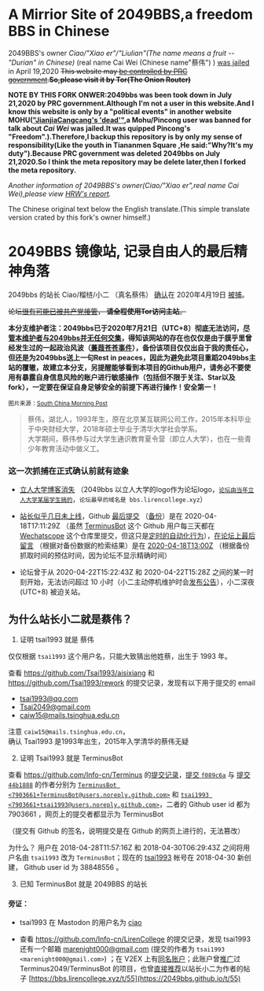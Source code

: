 # A Mirrior Site of 2049BBS,a freedom BBS in Chinese
2049BBS's owner *Ciao/"Xiao er"/"Liulian"(The name means a fruit -- "Durian" in Chinese)* (real name Cai Wei (Chinese name"蔡伟") ) [was jailed]((https://twitter.com/southern_idiot/status/1253970069756850179?)) in April 19,2020
~~This website may [be controlled by PRC government](https://2049bbs.github.io/t/4544).**So,please visit it by Tor(The Onion Router)**~~

**NOTE BY THIS FORK ONWER:2049bbs was been took down in July 21,2020 by PRC government.Although I'm not a user in this website.And I know this website is only by a "political events" in another website MOHU(["JianjiaCangcang's 'dead'"](https://archive.is/0YpMm),a Mohu/Pincong user was banned for talk about *Cai Wei* was jailed.It was quipped Pincong's "Freedom".).Therefore,I backup this repository is by only my sense of responsibility(Like the youth in Tiananmen Square ,He said:"Why?It's my duty").Because PRC government was deleted 2049bbs on July 21,2020.So I think the meta repository may be delete later,then I forked the meta repository.**

*Another information of 2049BBS's owner(Ciao/"Xiao er",real name Cai Wei),please view [HRW's report](https://www.hrw.org/news/2020/07/22/silenced-china-archivists).*

The Chinese original text below the English translate.(This simple translate version crated by this fork's owner himself.)

# 2049BBS 镜像站, 记录自由人的最后精神角落

2049bbs 的站长 Ciao/榴梿/小二 （真名蔡伟） [确认](https://www.scmp.com/news/china/politics/article/3081569/chinese-activists-detained-after-sharing-censored-coronavirus)在 2020年4月19日 [被捕](https://twitter.com/southern_idiot/status/1253970069756850179?)。

~~论坛[很有可能已被共产党接管](https://2049bbs.github.io/t/4544)， **请全程使用Tor访问主站**。~~

**本分支维护者注：2049bbs已于2020年7月21日（UTC+8）彻底无法访问，[尽管本维护者与2049bbs并无任何交集](https://www.mohu.rocks/article/item_id-19846)，得知该网站的存在也仅仅是由于膜乎里曾经发生过的一起政治风波（[蒹葭苍苍事件](https://archive.is/0YpMm)），备份该项目仅仅出自于我的责任心，但还是为2049bbs送上一句Rest in peaces，因此为避免此项目重蹈2049bbs主站的覆辙，故建立本分支，另提醒能够看到本项目的Github用户，请务必不要使用有暴露自身信息风险的账户进行敏感操作（包括但不限于关注、Star以及fork），一定要在保证自身足够安全的前提下再进行操作！安全第一！**

[](https://cdn.i-scmp.com/sites/default/files/d8/images/methode/2020/04/25/ec9e9fda-86fa-11ea-8863-2139a14b0dea_image_hires_222451.JPG)

<small>图片来源：[South China Morning Post](https://www.scmp.com/news/china/politics/article/3081569/chinese-activists-detained-after-sharing-censored-coronavirus)</small>

> 蔡伟，湖北人，1993年生，原在北京某互联网公司工作，2015年本科毕业于中央财经大学，2018年硕士毕业于清华大学社会学系。  
> 大学期间，蔡伟参与过大学生通识教育夏令营（即立人大学），也在一些青少年教育活动中做义工。

### 这一次抓捕在正式确认前就有迹象

* [立人大学博客消失](https://2049bbs.github.io/t/4421)
  （2049bbs 以立人大学的logo作为论坛logo，[`论坛由当年立人大学某届学生搞的`](https://2049bbs.github.io/t/702)，`论坛最早的域名是 bbs.lirencollege.xyz`）

* [站长似乎几日未上线](https://2049bbs.github.io/t/4421)，Github [最后提交](https://github.com/Terminus2049/2049bbs) （[备份](https://github.com/backup53/2049bbs)）是在 2020-04-18T17:11:29Z （虽然 [TerminusBot](https://github.com/TerminusBot) 这个 Github 用户每三天都在 [Wechatscope](https://github.com/Terminus2049/Wechatscope) 这个仓库里提交，但这只是[定时的自动化行为](https://github.com/Terminus2049/Wechatscope/commits/master)），[在论坛上最后留言](https://2049bbs.github.io/t/4421) （根据对备份数据的检索结果）是在 [2020-04-18T13:00Z](_posts/2020-04-18-4421.md) （根据备份抓取时间的预估时间，因为论坛不显示精确时间）

* 论坛曾于从 2020-04-22T15:22:43Z 和 2020-04-22T15:28Z 之间的某一时刻开始，无法访问超过 10 小时（小二主动停机维护时会[发布公告](https://2049bbs.github.io/t/4019)），小二深夜 (UTC+8) 被迫关站。

## 为什么站长小二就是蔡伟？

1. 证明 tsai1993 就是 蔡伟

仅仅根据 `tsai1993` 这个用户名，只能大致猜出他姓蔡，出生于 1993 年。

查看 https://github.com/Tsai1993/aisixiang 和 https://github.com/Tsai1993/rework 的提交记录，发现有以下用于提交的 email

* tsai1993@qq.com
* Tsai2049@gmail.com
* caiw15@mails.tsinghua.edu.cn

注意 `caiw15@mails.tsinghua.edu.cn`，  
确认 Tsai1993 是1993年出生，2015年入学清华的蔡伟无疑

2. 证明 Tsai1993 就是 TerminusBot

查看 https://github.com/Info-cn/Terminus 的[提交记录](https://github.com/Info-cn/Terminus/commits/master)，[提交 `f089c6a`](https://github.com/Info-cn/Terminus/commit/f089c6a0ebe3234ab322ecab852207d59a29560d) 与 [提交 `44b1888`](https://github.com/Info-cn/Terminus/commit/44b1888343c3443790f14fe658c5ad4984fc5056) 的作者分别为 [`TerminusBot <7903661+TerminusBot@users.noreply.github.com>`](https://api.github.com/repos/Info-cn/Terminus/commits/f089c6a0ebe3234ab322ecab852207d59a29560d) 和 [`tsai1993 <7903661+tsai1993@users.noreply.github.com>`](https://api.github.com/repos/Info-cn/Terminus/commits/44b1888343c3443790f14fe658c5ad4984fc5056)，二者的 Github user id 都为 7903661 ，网页上的提交者都显示为 TerminusBot

（提交有 Github 的签名，说明提交是在 Github 的网页上进行的，无法篡改）

为什么？ 用户在 2018-04-28T11:57:16Z 和 2018-04-30T06:29:43Z 之间将用户名由 `tsai1993` 改为 `TerminusBot`；现在的 [tsai1993](https://github.com/Tsai1993?tab=overview&from=2018-04-01&to=2018-04-30) 帐号在 2018-04-30 新创建， Github user id 为 38848556 。

3. 已知 TerminusBot 就是 2049BBS 的站长

#### 旁证：

* tsai1993 在 Mastodon 的用户名为 [ciao](https://mastodon.xyz/@ciao)

* 查看 https://github.com/Info-cn/LirenCollege 的提交记录，发现 tsai1993 还有一个邮箱 marenight000@gmail.com (提交的作者为 `tsai1993 <marenight000@gmail.com>`) ；在 V2EX 上有[同名账户](https://web.archive.org/web/20200426025208/https://www.v2ex.com/member/marenight/replies?p=21)；此账户曾[推广](https://web.archive.org/web/20200426030628/https://www.v2ex.com/member/marenight/replies?p=2)过 Terminus2049/TerminusBot 的项目，也曾[直接推荐](https://web.archive.org/web/20200426033624/https://www.v2ex.com/member/marenight/replies?p=6)以站长小二为作者的帖子 [https://bbs.lirencollege.xyz/t/55](https://2049bbs.github.io/t/55)

